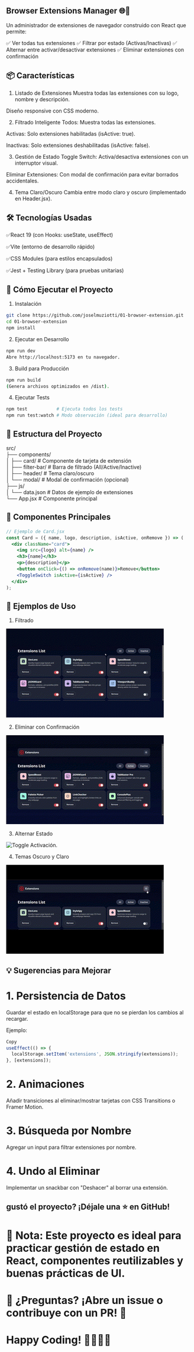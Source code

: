 ## Browser Extensions Manager 🌐🔧

Un administrador de extensiones de navegador construido con React que permite:

✅ Ver todas tus extensiones
✅ Filtrar por estado (Activas/Inactivas)
✅ Alternar entre activar/desactivar extensiones
✅ Eliminar extensiones con confirmación

## 📦 Características

1. Listado de Extensiones
Muestra todas las extensiones con su logo, nombre y descripción.

Diseño responsive con CSS moderno.

2. Filtrado Inteligente
Todos: Muestra todas las extensiones.

Activas: Solo extensiones habilitadas (isActive: true).

Inactivas: Solo extensiones deshabilitadas (isActive: false).

3. Gestión de Estado
Toggle Switch: Activa/desactiva extensiones con un interruptor visual.

Eliminar Extensiones: Con modal de confirmación para evitar borrados accidentales.

4. Tema Claro/Oscuro
Cambia entre modo claro y oscuro (implementado en Header.jsx).

## 🛠️ Tecnologías Usadas

✅React 19 (con Hooks: useState, useEffect)

✅Vite (entorno de desarrollo rápido)

✅CSS Modules (para estilos encapsulados)

✅Jest + Testing Library (para pruebas unitarias)

## 🚀 Cómo Ejecutar el Proyecto

1. Instalación
```bash
git clone https://github.com/joselmuziotti/01-browser-extension.git
cd 01-browser-extension
npm install
```

2. Ejecutar en Desarrollo
```bash
npm run dev
Abre http://localhost:5173 en tu navegador.
```

3. Build para Producción
```bash
npm run build
(Genera archivos optimizados en /dist).
```

4. Ejecutar Tests
```bash
npm test           # Ejecuta todos los tests
npm run test:watch # Modo observación (ideal para desarrollo)
```

## 📂 Estructura del Proyecto

src/  
├── components/  
│   ├── card/            # Componente de tarjeta de extensión  
│   ├── filter-bar/      # Barra de filtrado (All/Active/Inactive)  
│   ├── header/          # Tema claro/oscuro  
│   └── modal/           # Modal de confirmación (opcional)  
├── js/  
│   └── data.json        # Datos de ejemplo de extensiones  
└── App.jsx              # Componente principal

## 🎨 Componentes Principales

```jsx
// Ejemplo de Card.jsx
const Card = ({ name, logo, description, isActive, onRemove }) => (
  <div className="card">
    <img src={logo} alt={name} />
    <h3>{name}</h3>
    <p>{description}</p>
    <button onClick={() => onRemove(name)}>Remove</button>
    <ToggleSwitch isActive={isActive} />
  </div>
);
```

## 🎨 Ejemplos de Uso

1. Filtrado

![Barra filtrado.](./public/images/filter.gif "Barra de botones para filtrado.")

2. Eliminar con Confirmación

![Boton Borrar.](./public/images/remove.gif "Boton para eliminar.")

3. Alternar Estado

![Toggle Activación.](./public/images/toggle.gif "Toggle de activación.")

4. Temas Oscuro y Claro

![Temas.](./public/images/themes.gif "Alterna temas oscuro y claro.")

## 💡 Sugerencias para Mejorar

# 1. Persistencia de Datos
Guardar el estado en localStorage para que no se pierdan los cambios al recargar.

Ejemplo:

```javascript
Copy
useEffect(() => {
  localStorage.setItem('extensions', JSON.stringify(extensions));
}, [extensions]);
```
# 2. Animaciones
Añadir transiciones al eliminar/mostrar tarjetas con CSS Transitions o Framer Motion.

# 3. Búsqueda por Nombre
Agregar un input para filtrar extensiones por nombre.

# 4. Undo al Eliminar
Implementar un snackbar con "Deshacer" al borrar una extensión.

## gustó el proyecto? ¡Déjale una ⭐ en GitHub!

# 🔹 Nota: Este proyecto es ideal para practicar gestión de estado en React, componentes reutilizables y buenas prácticas de UI.

# 🔹 ¿Preguntas? ¡Abre un issue o contribuye con un PR! 🚀

# Happy Coding! 👨‍💻👩‍💻